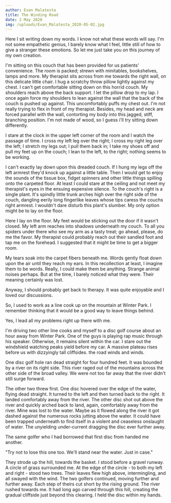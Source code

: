 ```yaml
---
author: Evan Malatesta
title: The Winding Road
date: 2 May 2020
img: /uploads/Evan_Malatesta_2020-05-02.jpg
---
```


Here I sit writing down my words. I know not what these words will say.
I'm not some empathetic genius, I barely know what I feel, little still
of how to give a stranger these emotions. So let me just take you on
this journey of my own creation.

I'm sitting on this couch that has been provided for us patients'
convenience. The room is packed; strewn with minitables, bookshelves,
lamps and more. My therapist sits across from me towards the right wall,
on this delicate little chair. I hug a scratchy throw pillow lightly
against my chest. I can't get comfortable sitting down on this horrid
couch. My shoulders reach above the back support. I let the pillow drop
to my lap. I once again force my shoulders to lean against the wall that
the back of the couch is pushed up against. This uncomfortably puffs my
chest out. I'm not really trying to flex in front of my therapist.
Besides, my head and neck are forced parallel with the wall, contorting
my body into this jagged, stiff, branching position. I'm not made of
wood, so I guess i'll try sitting down differently.

I stare at the clock in the upper left corner of the room and I watch
the passage of time. I cross my left leg over the right; I cross my
right leg over the left; I stretch my legs out; I pull them back in; I
take my shoes off and pull my feet up on the couch; I lean to the left,
to the right; nothing seems to be working.

I can't exactly lay down upon this dreaded couch. If I hung my legs off
the left armrest they\'d knock up against a little table. Then I would
get to enjoy the sounds of the tissue box, fidget spinners and other
little things spilling onto the carpeted floor. At least I could stare
at the ceiling and not meet my therapist\'s eyes in the ensuing
expensive silence. To the couch's right is a single plant. It's spindly
little trunk arches high over the right side of the couch, dangling
eerily long fingerlike leaves whose tips caress the couchs right
armrest. I wouldn't dare disturb this plant\'s slumber. My only option
might be to lay on the floor.

Here I lay on the floor. My feet would be sticking out the door if it
wasn't closed. My left arm reaches into shadows underneath my couch. To
all you spiders under there who see my arm as a tasty treat; go ahead,
please, do me the favor. My therapist could probably reach out their
sandled foot and tap me on the forehead. I suggested that it might be
time to get a bigger room.

My tears soak into the carpet fibers beneath me. Words gently float down
upon the air until they reach my ears. In this recollection at least, I
imagine them to be words. Really, I could make them be anything. Strange
animal noises perhaps. But at the time, I barely noticed what they were.
Their meaning certainly was lost.

Anyway, I should probably get back to therapy. It was quite enjoyable
and I loved our discussions.

So, I used to work as a line cook up on the mountain at Winter Park. I
remember thinking that it would be a good way to leave things behind.

Yes, I lead all my problems right up there with me.

I'm driving two other line cooks and myself to a disc golf course about
an hour away from Winter Park. One of the guys is playing rap music
through his speaker. Otherwise, it remains silent within the car. I
stare out the windshield watching peaks yield before my car. A massive
plateau rises before us with dizzyingly tall cliffsides. the road winds
and winds.

One disc golf hole ran dead straight for four hundred feet. It was
bounded by a river on its right side. This river raged out of the
mountains across the other side of the broad valley. We were not too far
away that the river didn't still surge forward.

The other two threw first. One disc hovered over the edge of the water,
flying dead straight. It turned to the left and then turned back to the
right. It landed comfortably away from the river. The other disc shot
out above the river and quickly arched back to land, again, comfortably
away from the river. Mine was lost to the water. Maybe as it flowed
along the river it got dashed against the numerous rocks jutting above
the water. It could have been trapped underneath to find itself in a
violent and ceaseless onslaught of water. The unyielding under-current
dragging the disc ever further away.

The same golfer who I had borrowed that first disc from handed me
another.

"Try not to lose this one too. We'll stand near the water. Just in
case."

They strode up the hill, towards the basket. I stood before a gravel
runway. A circle of grass surrounded me. At the edge of the circle - to
both my left and right - stood two trees. Their leaves flew high above,
intermingling, and all swayed with the wind. The two golfers continued,
moving further and further away. Each step of theirs cut short by the
rising ground. The river rushed towards me. It had long ago carved
through this hill, creating the gradual cliffside just beyond this
clearing. I held the disc within my hands.
